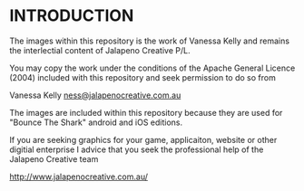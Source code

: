 INTRODUCTION
===========


The images within this repository is the work of Vanessa Kelly and remains the interlectial content of Jalapeno Creative P/L.

You may copy the work under the conditions of the Apache General Licence (2004) included with this repository and seek permission to do so from

Vanessa Kelly <ness@jalapenocreative.com.au>


The images are included within this repository because they are used for "Bounce The Shark" android and iOS editions.

If you are seeking graphics for your game, applicaiton, website or other digitial enterprise I advice that you seek the professional help of the Jalapeno Creative team

http://www.jalapenocreative.com.au/
